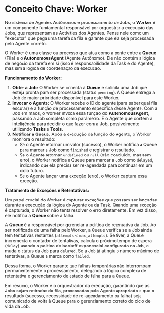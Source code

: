 # Conceito Chave: Worker

No sistema de Agentes Autônomos e processamento de Jobs, o **Worker** é um componente fundamental responsável por orquestrar a execução das Jobs, que representam as Activities dos Agentes. Pense nele como um "executor" que pega uma tarefa da fila e garante que ela seja processada pelo Agente correto.

O Worker é uma classe ou processo que atua como a ponte entre a **Queue** (Fila) e o **AutonomousAgent** (Agente Autônomo). Ele não contém a lógica de negócio da tarefa em si (isso é responsabilidade da Task e do Agente), mas sim a lógica de coordenação da execução.

**Funcionamento do Worker:**

1.  **Obter a Job:** O Worker se conecta à **Queue** e solicita uma Job que esteja pronta para ser processada (status `pending`). A Queue entrega a Job de maior prioridade disponível para este Worker.
2.  **Invocar o Agente:** O Worker recebe o ID do agente (para saber qual fila escutar) e a função de processamento específica desse Agente. Com a Job em mãos, o Worker invoca essa função do **AutonomousAgent**, passando a Job completa como parâmetro. É o Agente que contém a inteligência para decidir o que fazer com a Job, possivelmente utilizando **Tasks** e **Tools**.
3.  **Notificar a Queue:** Após a execução da função do Agente, o Worker monitora o resultado:
    - Se o Agente retornar um valor (sucesso), o Worker notifica a Queue para marcar a Job como `finished` e registrar o resultado.
    - Se o Agente retornar `undefined` ou `null` (não concluído, mas sem erro), o Worker notifica a Queue para marcar a Job como `delayed`, indicando que ela precisa ser re-agendada para continuar em um ciclo futuro.
    - Se o Agente lançar uma exceção (erro), o Worker captura essa exceção.

**Tratamento de Exceções e Retentativas:**

Um papel crucial do Worker é capturar exceções que possam ser lançadas durante a execução da lógica do Agente ou da Task. Quando uma exceção é capturada, o Worker não tenta resolver o erro diretamente. Em vez disso, ele notifica a **Queue** sobre a falha.

A **Queue** é a responsável por gerenciar a política de retentativa da Job. Ao ser notificada de uma falha pelo Worker, a Queue verifica se a Job ainda tem tentativas restantes (`attempts` < `max_attempts`). Se tiver, a Queue incrementa o contador de tentativas, calcula o próximo tempo de espera (`delay`) usando a política de backoff exponencial configurada na Job, e muda o status da Job para `delayed`. Se a Job já atingiu o número máximo de tentativas, a Queue a marca como `failed`.

Dessa forma, o Worker garante que falhas temporárias não interrompam permanentemente o processamento, delegando a lógica complexa de retentativa e gerenciamento de estado de falha para a Queue.

Em resumo, o Worker é o orquestrador da execução, garantindo que as Jobs sejam retiradas da fila, processadas pelo Agente apropriado e que o resultado (sucesso, necessidade de re-agendamento ou falha) seja comunicado de volta à Queue para o gerenciamento correto do ciclo de vida da Job.
